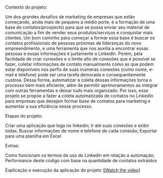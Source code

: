 Contexto do projeto:

Um dos grandes desafios de marketing de empresas que estão começando, ainda mais de pequeno a médio porte, é a formação de uma base de contatos(prospects) para que se possa enviar seu material de comunicação a fim de vender seus produtos/serviços e conquistar mais clientes. Um bom caminho para começar a formar essa base é buscar os contatos profissionais de pessoas próximas de lideranças do novo empreendimento, e uma ferramenta que nos auxilia a encontrar essas pessoas e essas informações é justamente o LinkedIn. Porém, pela facilidade de criar conexões e o limite alto de conexões que é possível se fazer, coletar informações de contato manualmente como as que podem estar disponíveis nos perfis de suas inúmeras conexões (como nome, e-mail e telefone) pode ser uma tarefa demorada e consequentemente custosa. Dessa forma, automatizar a coleta dessas informações torna o processo bem mais eficiente, além de permitir aprimoramentos ao integrar com outras ferramentas e deixar tudo mais organizado. Por isso, esse projeto se propõe a fazer a coleta automatizada de contatos no LinkedIn para empresas que desejam formar base de contatos para marketing e aumentar a sua eficiência nesse processo.

Etapas do projeto:

Criar uma aplicação que loga no linkedin;
Ir até suas conexões e exibir todas;
Buscar informações de nome e telefone de cada conexão;
Exportar para uma planilha em Excel

Extras:

Como funcionam os termos de uso do Linkedin em relação a automação;
Performance deste código com base na quantidade de contatos extraídos

Explicação e execução da aplicação do projeto
[![Watch the video]](https://youtu.be/o8SVdtvOiiM)
